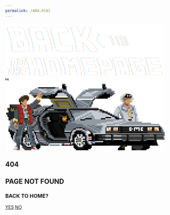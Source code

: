 ```yaml
---
permalink: /404.html
---
```

<html>
<head>
<link rel="stylesheet" href="css/style.css">
</head>

<body>
	<section class="notFound">
		<div class="img">
		<img src="/images/backToTheHomepage.png" alt="Back to the Homepage"/>
		<img src="/images/Delorean.png" />
		</div>
		<div class="text">
		<h1>404</h1>
		<h2>PAGE NOT FOUND</h2>
		<h3>BACK TO HOME?</h3>
		<a href="https://mjcowley.github.io" class="yes">YES</a>
		<a href="https://www.google.com">NO</a>
		</div>
	</section>
</body>

</html> 